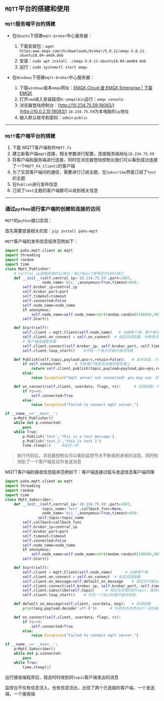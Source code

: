 ## `MQTT`平台的搭建和使用

### `MQTT`服务端平台的搭建

- 在`Ubuntu`下搭建`mqtt-broker`中心服务器：
  1. 下载安装包：`wget https:www.emqx.com/zh/downloads/broker/5.0.11/emqx-5.0.11-ubuntu18.04-amd4.deb`
  2. 安装：`sudo apt install ./emqx-5.0.11-ubuntu18.04-amd64.deb`
  3. 运行：`sudo systemctl start emqx`

- 在`Windows`下搭建`mqtt-broker`中心服务器：
  1. 下载`windows`版本`emqx`网址：[EMQX Cloud 或 EMQX Enterprise | 下载 EMQX](https://www.emqx.com/zh/try?tab=self-managed)
  2. 打开`cmd`进入安装路径`D:\emqx\bin`运行：`emqx console`
  3. 浏览器登陆控制台：[http://10.234.75.59:18083/](http://10.0.2.15:18083/)      `10.234.75.59`为本电脑的`ip`地址
  4. 输入默认账号和密码：`admin`  `public`  

***

### `MQTT`客户端平台的搭建

1. 下载 MQTT客户端软件`MQTT.fx`
2. 建立新客户端`mqtt`连接，相关参数进行配置，连接服务端地址`10.234.75.59`
3. 将客户端和服务端进行连接，同时在浏览器登陆控制台我们可以看到成功连接了一个`MQTT_FX_Client1`的客户端
4. 为了实现客户端间的通信，需要进行订阅主题，在`Subscribe`界面订阅了`test`的主题
5. 在`Publish`进行发布信息
6. 订阅了`test`主题的客户端都可以收到相关信息

***

### 通过`python`进行客户端的创建和连接的访问

`MQTT`的`python`接口实现：

首先需要安装相关的库：`pip install paho-mqtt`

`MQTT`客户端的发布信息程序范例如下：

```py
import paho.mqtt.client as mqtt
import threading
import random
import time
class Mqtt_Publisher:
    # central_ip是服务端的ip地址；端口号port是特定的1883端口
    def __init__(self,central_ip='10.234.75.59',port=1883,
                 node_name='bci_',anonymous=True,timeout=60):
        self.broker_ip=central_ip
        self.broker_port=port
        self.timeout=timeout
        self.connected=False
        self.node_name=node_name
        if anonymous:
            self.node_name=self.node_name+str(random.randint(100000,999999))
        self.Start()

    def Start(self):
        self.client = mqtt.Client(self.node_name)   # 创建客户端，客户端可以发送信息，也可以接收
        self.client.on_connect = self.on_connect  # 指定回调函数，判断是否连接成功
        # 客户端连接服务端
        self.client.connect(self.broker_ip, self.broker_port, self.timeout)   
        self.client.loop_start()    #开启一个独立的循环通讯线程

    def Publish(self,topic,payload,qos=0,retain=False):   # 发布消息，（topic主题，消息内容）
        if self.connected:      # 判断客户端是否连接到服务端上
            return self.client.publish(topic,payload=payload,qos=qos,retain=retain)
        else:
            raise Exception("mqtt server not connected! you may use .Start() function to connect to server firstly.")

    def on_connect(self,client, userdata, flags, rc):      # 回调函数，判断是否连接成功
        if rc==0:
            self.connected=True
        else:
            raise Exception("Failed to connect mqtt server.")

if __name__=='__main__':
    p=Mqtt_Publisher()
    while not p.connected:
        pass
    while True:
        p.Publish('test','this is a test message')   
        p.Publish('test_2','this is test 2')
        time.sleep(1)     #延迟一秒
```

> 执行代码后，浏览器控制台可以看到监控节点不断收到进来的消息，同时检测到了一个客户端在往外发送消息

MQTT客户端的接收信息程序范例如下：客户端连接过程与发送信息客户端同理

```py
import paho.mqtt.client as mqtt
import threading
import random
import time
class Mqtt_Subscriber:
    def __init__(self,central_ip='10.234.75.59',port=1883,
                 topic_name='test',callback_func=None,
                 node_name='bci_',anonymous=True,timeout=60):
               self.topic=topic_name
        self.callback=callback_func
        self.broker_ip=central_ip
        self.broker_port=port
        self.timeout=timeout
        self.connected=False
        self.node_name=node_name
        if anonymous:
            self.node_name=self.node_name+str(random.randint(100000,999999))
        self.Start()

    def Start(self):
        self.client = mqtt.Client(self.node_name)      # 创建客户端
        self.client.on_connect = self.on_connect  # 指定回调函数
        self.client.on_message=self.default_on_message    # 绑定打印输出回调函数
        self.client.connect(self.broker_ip, self.broker_port, self.timeout)  # 开始连接
        self.client.subscribe(self.topic)     # 绑定名称相同的topic，接收收到同topic消息
        self.client.loop_start()    # 开启一个独立的循环通讯线程。

    def default_on_message(self,client, userdata, msg):   # 回调函数
        print(msg.payload.decode('utf-8'))      # 将收到的消息以utf-8的格式打印出来

    def on_connect(self,client, userdata, flags, rc):
        if rc==0:
            self.connected=True
        else:
            raise Exception("Failed to connect mqtt server.")

if __name__=='__main__':
    p=Mqtt_Subscriber()
    while not p.connected:
        pass
    while True:
        time.sleep(1)
```

运行接收端程序后，就会时时收到同`topic`客户端发出的消息

监控台不仅有信息流入，也有信息流出，出现了两个已连接的客户端，一个发送端，一个接收端

